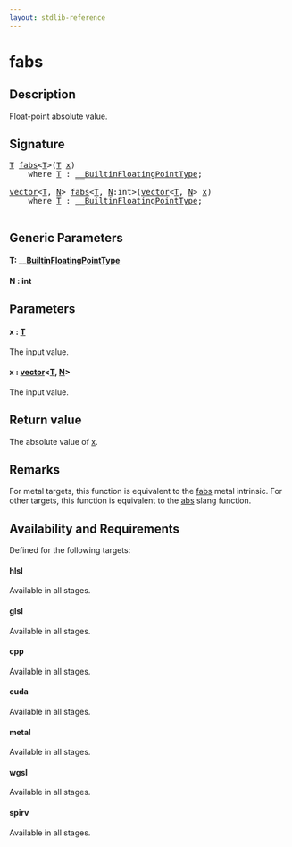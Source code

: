 ```yaml
---
layout: stdlib-reference
---
```


# fabs

## Description

Float-point absolute value.



## Signature 

<pre>
<a href="fabs.html#typeparam-T" class="code_type">T</a> <a href="fabs.html">fabs</a>&lt;<a href="fabs.html#typeparam-T" class="code_type">T</a>&gt;(<a href="fabs.html#typeparam-T" class="code_type">T</a> <a href="fabs.html#decl-x" class="code_param">x</a>)
    <span class='code_keyword'>where</span> <a href="fabs.html#typeparam-T" class="code_type">T</a> : <a href="../interfaces/0_builtinfloatingpointtype-029hm/index.html" class="code_type">__BuiltinFloatingPointType</a>;

<a href="../types/vector/index.html" class="code_type">vector</a>&lt;<a href="fabs.html#typeparam-T" class="code_type">T</a>, <a href="fabs.html#decl-N" class="code_var">N</a>&gt; <a href="fabs.html">fabs</a>&lt;<a href="fabs.html#typeparam-T" class="code_type">T</a>, <a href="fabs.html#decl-N" class="code_var">N</a>:<span class="code_keyword">int</span>&gt;(<a href="../types/vector/index.html" class="code_type">vector</a>&lt;<a href="fabs.html#typeparam-T" class="code_type">T</a>, <a href="fabs.html#decl-N" class="code_var">N</a>&gt; <a href="fabs.html#decl-x" class="code_param">x</a>)
    <span class='code_keyword'>where</span> <a href="fabs.html#typeparam-T" class="code_type">T</a> : <a href="../interfaces/0_builtinfloatingpointtype-029hm/index.html" class="code_type">__BuiltinFloatingPointType</a>;

</pre>

## Generic Parameters

####  <a id="typeparam-T"></a>T: [\_\_BuiltinFloatingPointType](../interfaces/0_builtinfloatingpointtype-029hm/index.html)
####  <a id="decl-N"></a>N  : int

## Parameters

####  <a id="decl-x"></a>x  : [T](fabs.html#typeparam-T)
The input value.

####  <a id="decl-x"></a>x  : [vector](../types/vector/index.html)\<[T](../types/vector/index.html#typeparam-T), [N](../types/vector/index.html#decl-N)\>
The input value.


## Return value
The absolute value of <span class='code'><a href="fabs.html#decl-x" class="code_param">x</a></span>.

## Remarks
For metal targets, this function is equivalent to the <span class='code'><a href="fabs.html">fabs</a></span> metal intrinsic.
For other targets, this function is equivalent to the <span class='code'><a href="abs.html">abs</a></span> slang function.


## Availability and Requirements

Defined for the following targets:

#### hlsl
Available in all stages.

#### glsl
Available in all stages.

#### cpp
Available in all stages.

#### cuda
Available in all stages.

#### metal
Available in all stages.

#### wgsl
Available in all stages.

#### spirv
Available in all stages.




